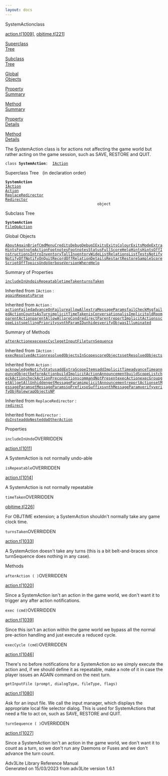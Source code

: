 ```yaml
---
layout: docs
---
```

<span class="title">SystemAction</span><span class="type">class</span>

[action.t](../file/action.t.html)\[[1009](../source/action.t.html#1009)\],
[objtime.t](../file/objtime.t.html)\[[221](../source/objtime.t.html#221)\]

[Superclass  
Tree](#_SuperClassTree_)

[Subclass  
Tree](#_SubClassTree_)

[Global  
Objects](#_ObjectSummary_)

[Property  
Summary](#_PropSummary_)

[Method  
Summary](#_MethodSummary_)

[Property  
Details](#_Properties_)

[Method  
Details](#_Methods_)

<div class="fdesc">

The SystemAction class is for actions not affecting the game world but
rather acting on the game session, such as SAVE, RESTORE and QUIT.

`class `**`SystemAction`**` :   `[`IAction`](../object/IAction.html)

</div>

<span id="_SuperClassTree_"></span>

<div class="mjhd">

<span class="hdln">Superclass Tree</span>   (in declaration order)

</div>

**`SystemAction`**  
[`IAction`](../object/IAction.html)  
[`Action`](../object/Action.html)  
[`ReplaceRedirector`](../object/ReplaceRedirector.html)  
[`Redirector`](../object/Redirector.html)  
`                                         object`  
<span id="_SubClassTree_"></span>

<div class="mjhd">

<span class="hdln">Subclass Tree</span>  

</div>

**`SystemAction`**  
[`FileOpAction`](../object/FileOpAction.html)  
<span id="_ObjectSummary_"></span>

<div class="mjhd">

<span class="hdln">Global Objects</span>  

</div>

[`About`](../object/About.html)[`Again`](../object/Again.html)[`Brief`](../object/Brief.html)[`CmdMenu`](../object/CmdMenu.html)[`Credits`](../object/Credits.html)[`Debug`](../object/Debug.html)[`DebugI`](../object/DebugI.html)[`Exits`](../object/Exits.html)[`ExitsColour`](../object/ExitsColour.html)[`ExitsMode`](../object/ExitsMode.html)[`ExtraHints`](../object/ExtraHints.html)[`FootnoteAction`](../object/FootnoteAction.html)[`Footnotes`](../object/Footnotes.html)[`FootnotesStatus`](../object/FootnotesStatus.html)[`FullScore`](../object/FullScore.html)[`Help`](../object/Help.html)[`Hints`](../object/Hints.html)[`HintsOff`](../object/HintsOff.html)[`Instructions`](../object/Instructions.html)[`Intro`](../object/Intro.html)[`InventoryTall`](../object/InventoryTall.html)[`InventoryWide`](../object/InventoryWide.html)[`ListRelations`](../object/ListRelations.html)[`ListTests`](../object/ListTests.html)[`Notify`](../object/Notify.html)[`NotifyOff`](../object/NotifyOff.html)[`NotifyOn`](../object/NotifyOn.html)[`Quit`](../object/Quit.html)[`RecordOff`](../object/RecordOff.html)[`RelationDetails`](../object/RelationDetails.html)[`Restart`](../object/Restart.html)[`Restore`](../object/Restore.html)[`Sample`](../object/Sample.html)[`Score`](../object/Score.html)[`ScriptOff`](../object/ScriptOff.html)[`Topics`](../object/Topics.html)[`Undo`](../object/Undo.html)[`Verbose`](../object/Verbose.html)[`Version`](../object/Version.html)[`WhereHelp`](../object/WhereHelp.html)
<span id="_PropSummary_"></span>

<div class="mjhd">

<span class="hdln">Summary of Properties</span>  

</div>

[`includeInUndo`](#includeInUndo)[`isRepeatable`](#isRepeatable)[`timeTaken`](#timeTaken)[`turnsTaken`](#turnsTaken)

Inherited from `IAction` :  
[`againRepeatsParse`](../object/IAction.html#againRepeatsParse)

Inherited from `Action` :  
[`actionFailed`](../object/Action.html#actionFailed)[`advanceOnFailure`](../object/Action.html#advanceOnFailure)[`allowAll`](../object/Action.html#allowAll)[`extraMessageParams`](../object/Action.html#extraMessageParams)[`failCheckMsg`](../object/Action.html#failCheckMsg)[`failedActionCountsAsTurn`](../object/Action.html#failedActionCountsAsTurn)[`implicitTimeTaken`](../object/Action.html#implicitTimeTaken)[`isConversational`](../object/Action.html#isConversational)[`isImplicit`](../object/Action.html#isImplicit)[`oldRoom`](../object/Action.html#oldRoom)[`parentAction`](../object/Action.html#parentAction)[`parentAllowAll`](../object/Action.html#parentAllowAll)[`preCond`](../object/Action.html#preCond)[`redirectParent`](../object/Action.html#redirectParent)[`reportImplicitActions`](../object/Action.html#reportImplicitActions)[`scopeList`](../object/Action.html#scopeList)[`spellingPriority`](../object/Action.html#spellingPriority)[`synthParamID`](../object/Action.html#synthParamID)[`unhides`](../object/Action.html#unhides)[`verifyObj`](../object/Action.html#verifyObj)[`wasIlluminated`](../object/Action.html#wasIlluminated)





<span id="_MethodSummary_"></span>

<div class="mjhd">

<span class="hdln">Summary of Methods</span>  

</div>

[`afterAction`](#afterAction)[`exec`](#exec)[`execCycle`](#execCycle)[`getInputFile`](#getInputFile)[`turnSequence`](#turnSequence)

Inherited from `IAction` :  
[`execResolvedAction`](../object/IAction.html#execResolvedAction)[`resolvedObjectsInScope`](../object/IAction.html#resolvedObjectsInScope)[`scoreObjects`](../object/IAction.html#scoreObjects)[`setResolvedObjects`](../object/IAction.html#setResolvedObjects)

Inherited from `Action` :  
[`acknowledgeNotifyStatus`](../object/Action.html#acknowledgeNotifyStatus)[`addExtraScopeItems`](../object/Action.html#addExtraScopeItems)[`addImplicitTime`](../object/Action.html#addImplicitTime)[`advanceTime`](../object/Action.html#advanceTime)[`announceObject`](../object/Action.html#announceObject)[`beforeAction`](../object/Action.html#beforeAction)[`buildImplicitActionAnnouncement`](../object/Action.html#buildImplicitActionAnnouncement)[`buildScopeList`](../object/Action.html#buildScopeList)[`checkAction`](../object/Action.html#checkAction)[`checkActionPreconditions`](../object/Action.html#checkActionPreconditions)[`commandNotPresent`](../object/Action.html#commandNotPresent)[`execAction`](../object/Action.html#execAction)[`execGroup`](../object/Action.html#execGroup)[`getAll`](../object/Action.html#getAll)[`getAllUnhidden`](../object/Action.html#getAllUnhidden)[`getMessageParam`](../object/Action.html#getMessageParam)[`implicitAnnouncement`](../object/Action.html#implicitAnnouncement)[`reportAction`](../object/Action.html#reportAction)[`setMessageParam`](../object/Action.html#setMessageParam)[`setMessageParams`](../object/Action.html#setMessageParams)[`spPrefix`](../object/Action.html#spPrefix)[`spSuffix`](../object/Action.html#spSuffix)[`synthMessageParam`](../object/Action.html#synthMessageParam)[`verify`](../object/Action.html#verify)[`verifyObjRole`](../object/Action.html#verifyObjRole)[`wrapObjectsNP`](../object/Action.html#wrapObjectsNP)

Inherited from `ReplaceRedirector` :  
[`redirect`](../object/ReplaceRedirector.html#redirect)

Inherited from `Redirector` :  
[`doInstead`](../object/Redirector.html#doInstead)[`doNested`](../object/Redirector.html#doNested)[`doOtherAction`](../object/Redirector.html#doOtherAction)

<span id="_Properties_"></span>

<div class="mjhd">

<span class="hdln">Properties</span>  

</div>

<span id="includeInUndo"></span>

`includeInUndo`<span class="rem">OVERRIDDEN</span>

[action.t](../file/action.t.html)\[[1011](../source/action.t.html#1011)\]

<div class="desc">

A SystemAction is not normally undo-able

</div>

<span id="isRepeatable"></span>

`isRepeatable`<span class="rem">OVERRIDDEN</span>

[action.t](../file/action.t.html)\[[1014](../source/action.t.html#1014)\]

<div class="desc">

A SystemAction is not normally repeatable

</div>

<span id="timeTaken"></span>

`timeTaken`<span class="rem">OVERRIDDEN</span>

[objtime.t](../file/objtime.t.html)\[[226](../source/objtime.t.html#226)\]

<div class="desc">

For OBJTIME extension; a SystemAction shouldn't normally take any game
clock time.

</div>

<span id="turnsTaken"></span>

`turnsTaken`<span class="rem">OVERRIDDEN</span>

[action.t](../file/action.t.html)\[[1033](../source/action.t.html#1033)\]

<div class="desc">

A SystemAction doesn't take any turns (this is a bit belt-and-braces
since turnSequence does nothing in any case).

</div>

<span id="_Methods_"></span>

<div class="mjhd">

<span class="hdln">Methods</span>  

</div>

<span id="afterAction"></span>

`afterAction ( )`<span class="rem">OVERRIDDEN</span>

[action.t](../file/action.t.html)\[[1020](../source/action.t.html#1020)\]

<div class="desc">

Since a SystemAction isn't an action in the game world, we don't want it
to trigger any after action notifications.

</div>

<span id="exec"></span>

`exec (cmd)`<span class="rem">OVERRIDDEN</span>

[action.t](../file/action.t.html)\[[1039](../source/action.t.html#1039)\]

<div class="desc">

Since this isn't an action within the game world we bypass all the
normal pre-action handling and just execute a reduced cycle.

</div>

<span id="execCycle"></span>

`execCycle (cmd)`<span class="rem">OVERRIDDEN</span>

[action.t](../file/action.t.html)\[[1046](../source/action.t.html#1046)\]

<div class="desc">

There's no before notifications for a SystemAction so we simply execute
the action and, if we should define it as repeatable, make a note of it
in case the player issues an AGAIN command on the next turn.

</div>

<span id="getInputFile"></span>

`getInputFile (prompt, dialogType, fileType, flags)`

[action.t](../file/action.t.html)\[[1080](../source/action.t.html#1080)\]

<div class="desc">

Ask for an input file. We call the input manager, which displays the
appropriate local file selector dialog. This is used for SystemActions
that need a file to act on, such as SAVE, RESTORE and QUIT.

</div>

<span id="turnSequence"></span>

`turnSequence ( )`<span class="rem">OVERRIDDEN</span>

[action.t](../file/action.t.html)\[[1027](../source/action.t.html#1027)\]

<div class="desc">

Since a SystemAction isn't an action in the game world, we don't want it
to count as a turn, so we don't run any Daemons or Fuses and we don't
advance the turn count.

</div>

<div class="ftr">

Adv3Lite Library Reference Manual  
Generated on 15/03/2023 from adv3Lite version 1.6.1

</div>
